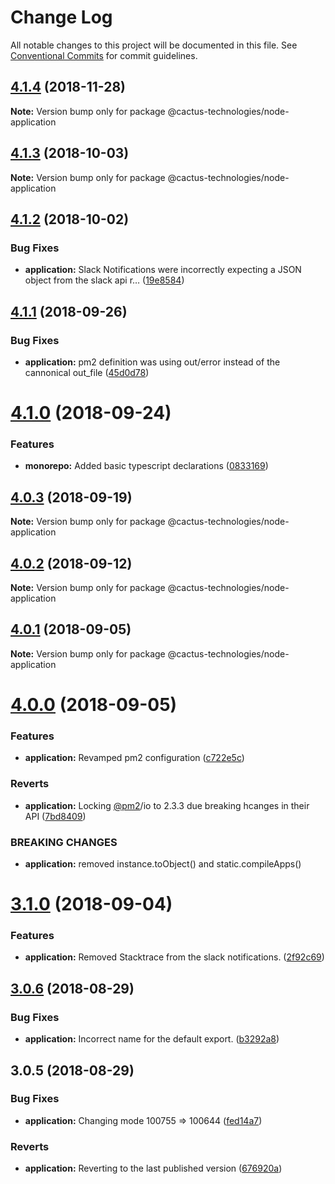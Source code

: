 # Change Log

All notable changes to this project will be documented in this file.
See [Conventional Commits](https://conventionalcommits.org) for commit guidelines.

## [4.1.4](http://cactus-bk@dev.azure.com:cactus-bk/cactus-tools/_git/utils-monorepo/compare/@cactus-technologies/node-application@4.1.3...@cactus-technologies/node-application@4.1.4) (2018-11-28)

**Note:** Version bump only for package @cactus-technologies/node-application

<a name="4.1.3"></a>

## [4.1.3](https://github.com/CactusTechnologies/cactus-utils/compare/@cactus-technologies/node-application@4.1.2...@cactus-technologies/node-application@4.1.3) (2018-10-03)

**Note:** Version bump only for package @cactus-technologies/node-application

<a name="4.1.2"></a>

## [4.1.2](https://github.com/CactusTechnologies/cactus-utils/compare/@cactus-technologies/node-application@4.1.1...@cactus-technologies/node-application@4.1.2) (2018-10-02)

### Bug Fixes

-   **application:** Slack Notifications were incorrectly expecting a JSON object from the slack api r… ([19e8584](https://github.com/CactusTechnologies/cactus-utils/commit/19e8584))

<a name="4.1.1"></a>

## [4.1.1](https://github.com/CactusTechnologies/cactus-utils/compare/@cactus-technologies/node-application@4.1.0...@cactus-technologies/node-application@4.1.1) (2018-09-26)

### Bug Fixes

-   **application:** pm2 definition was using out/error instead of the cannonical out_file ([45d0d78](https://github.com/CactusTechnologies/cactus-utils/commit/45d0d78))

<a name="4.1.0"></a>

# [4.1.0](https://github.com/CactusTechnologies/cactus-utils/compare/@cactus-technologies/node-application@4.0.3...@cactus-technologies/node-application@4.1.0) (2018-09-24)

### Features

-   **monorepo:** Added basic typescript declarations ([0833169](https://github.com/CactusTechnologies/cactus-utils/commit/0833169))

<a name="4.0.3"></a>

## [4.0.3](https://github.com/CactusTechnologies/cactus-utils/compare/@cactus-technologies/node-application@4.0.2...@cactus-technologies/node-application@4.0.3) (2018-09-19)

**Note:** Version bump only for package @cactus-technologies/node-application

<a name="4.0.2"></a>

## [4.0.2](https://github.com/CactusTechnologies/cactus-utils/compare/@cactus-technologies/node-application@4.0.1...@cactus-technologies/node-application@4.0.2) (2018-09-12)

**Note:** Version bump only for package @cactus-technologies/node-application

<a name="4.0.1"></a>

## [4.0.1](https://github.com/CactusTechnologies/cactus-utils/compare/@cactus-technologies/node-application@4.0.0...@cactus-technologies/node-application@4.0.1) (2018-09-05)

**Note:** Version bump only for package @cactus-technologies/node-application

<a name="4.0.0"></a>

# [4.0.0](https://github.com/CactusTechnologies/cactus-utils/compare/@cactus-technologies/node-application@3.1.0...@cactus-technologies/node-application@4.0.0) (2018-09-05)

### Features

-   **application:** Revamped pm2 configuration ([c722e5c](https://github.com/CactusTechnologies/cactus-utils/commit/c722e5c))

### Reverts

-   **application:** Locking [@pm2](https://github.com/pm2)/io to 2.3.3 due breaking hcanges in their API ([7bd8409](https://github.com/CactusTechnologies/cactus-utils/commit/7bd8409))

### BREAKING CHANGES

-   **application:** removed instance.toObject() and static.compileApps()

<a name="3.1.0"></a>

# [3.1.0](https://github.com/CactusTechnologies/cactus-utils/compare/@cactus-technologies/node-application@3.0.6...@cactus-technologies/node-application@3.1.0) (2018-09-04)

### Features

-   **application:** Removed Stacktrace from the slack notifications. ([2f92c69](https://github.com/CactusTechnologies/cactus-utils/commit/2f92c69))

<a name="3.0.6"></a>

## [3.0.6](https://github.com/CactusTechnologies/cactus-utils/compare/@cactus-technologies/node-application@3.0.5...@cactus-technologies/node-application@3.0.6) (2018-08-29)

### Bug Fixes

-   **application:** Incorrect name for the default export. ([b3292a8](https://github.com/CactusTechnologies/cactus-utils/commit/b3292a8))

<a name="3.0.5"></a>

## 3.0.5 (2018-08-29)

### Bug Fixes

-   **application:** Changing mode 100755 => 100644 ([fed14a7](https://github.com/CactusTechnologies/cactus-utils/commit/fed14a7))

### Reverts

-   **application:** Reverting to the last published version ([676920a](https://github.com/CactusTechnologies/cactus-utils/commit/676920a))
